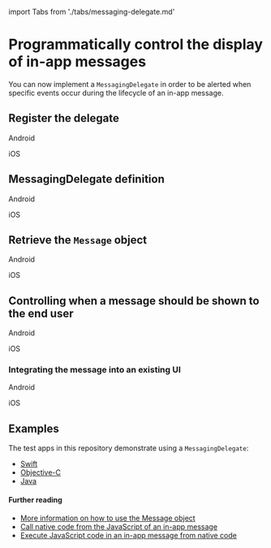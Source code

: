 import Tabs from './tabs/messaging-delegate.md'

# Programmatically control the display of in-app messages

You can now implement a `MessagingDelegate` in order to be alerted when specific events occur during the lifecycle of an in-app message.

## Register the delegate

<TabsBlock orientation="horizontal" slots="heading, content" repeat="2"/>

Android

<Tabs query="platform=android&function=register"/>

iOS

<Tabs query="platform=ios&function=register"/>

## MessagingDelegate definition

<TabsBlock orientation="horizontal" slots="heading, content" repeat="2"/>

Android

<Tabs query="platform=android&function=messaging-delegate"/>

iOS

<Tabs query="platform=ios&function=messaging-delegate"/>

## Retrieve the `Message` object

<TabsBlock orientation="horizontal" slots="heading, content" repeat="2"/>

Android

<Tabs query="platform=android&function=using-object"/>

iOS

<Tabs query="platform=ios&function=using-object"/>

## Controlling when a message should be shown to the end user

<TabsBlock orientation="horizontal" slots="heading, content" repeat="2"/>

Android

<Tabs query="platform=android&function=controlling-message"/>

iOS

<Tabs query="platform=ios&function=controlling-message"/>

### Integrating the message into an existing UI

<TabsBlock orientation="horizontal" slots="heading, content" repeat="2"/>

Android

<Tabs query="platform=android&function=integrate-message"/>

iOS

<Tabs query="platform=ios&function=integrate-message"/>

## Examples

The test apps in this repository demonstrate using a `MessagingDelegate`:

- [Swift](https://github.com/adobe/aepsdk-messaging-ios/tree/main/TestApps/MessagingDemoApp)
- [Objective-C](https://github.com/adobe/aepsdk-messaging-ios/tree/main/TestApps/MessagingDemoAppObjC)
- [Java](https://github.com/adobe/aepsdk-messaging-android/tree/main/code/app)

#### Further reading

- [More information on how to use the Message object](../public-classes.md)
- [Call native code from the JavaScript of an in-app message](./native-from-javascript.md)
- [Execute JavaScript code in an in-app message from native code](./javascript-from-native.md)
